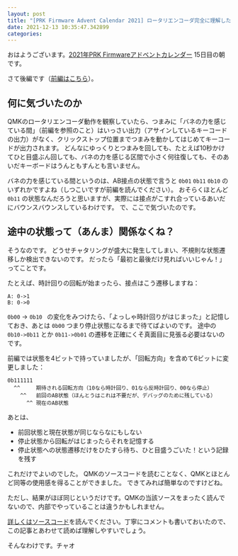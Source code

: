 ```yaml
---
layout: post
title: "[PRK Firmware Advent Calendar 2021] ロータリエンコーダ完全に理解した（後編）"
date: 2021-12-13 10:35:47.342899
categories: 
---
```


おはようございます。[2021年PRK Firmwareアドベントカレンダー](https://adventar.org/calendars/7086) 15日目の朝です。


さて後編です（[前編はこちら](/hasumin/rotary-encoder-1)）。

## 何に気づいたのか

QMKのロータリエンコーダ動作を観察していたら、つまみに「バネの力を感じている間」（前編を参照のこと）はいっさい出力（アサインしているキーコードの出力）がなく、クリックストップ位置までつまみを動かしてはじめてキーコードが出力されます。
どんなにゆっくりとつまみを回しても、たとえば10秒かけてひと目盛ぶん回しても、バネの力を感じる区間で小さく何往復しても、そのあいだキーボードはうんともすんとも言いません。


バネの力を感じている間というのは、AB接点の状態で言うと `0b01` `0b11` `0b10` のいずれかですよね（しつこいですが前編を読んでください）。
おそらくほとんど `0b11` の状態なんだろうと思いますが、実際には接点がこすれ合っているあいだにバウンスバウンスしているわけです。
で、ここで気づいたのです。

## 途中の状態って（あんま）関係なくね？

そうなのです。
どうせチャタリングが盛大に発生してしまい、不規則な状態遷移しか検出できないのです。
だったら「最初と最後だけ見ればいいじゃん！」ってことです。


たとえば、時計回りの回転が始まったら、接点はこう遷移しますね：

```
A: 0->1
B: 0->0
```

`0b00` -> `0b10 ` の変化をみつけたら、「よっしゃ時計回りがはじまった」と記憶しておき、あとは `0b00` つまり停止状態になるまで待てばよいのです。
途中の `0b10->0b11` とか `0b11->0b01` の遷移を正確にくそ真面目に見張る必要はないのです。


前編では状態を4ビットで持っていましたが、「回転方向」を含めて6ビットに変更しました：

```
0b111111
  ^^     期待される回転方向（10なら時計回り、01なら反時計回り、00なら停止）
    ^^   前回のAB状態（ほんとうはこれは不要だが、デバッグのために残している）
      ^^ 現在のAB状態
```

あとは、

- 前回状態と現在状態が同じならなにもしない
- 停止状態から回転がはじまったらそれを記憶する
- 停止状態への状態遷移だけをひたすら待ち、ひと目盛うごいた！という記録を残す

これだけでよいのでした。
QMKのソースコードを読むことなく、QMKとほとんど同等の使用感を得ることができました。
できてみれば簡単なのですけどね。


ただし、結果がほぼ同じというだけです。QMKの当該ソースをまったく読んでないので、内部でやっていることは違うかもしれません。

[詳しくはソースコード](https://github.com/picoruby/prk_firmware/blob/0.9.8/src/rotary_encoder.c#L25-L74)を読んでください。丁寧にコメントも書いておいたので、この記事とあわせて読めば理解しやすいでしょう。


そんなわけです。チャオ

